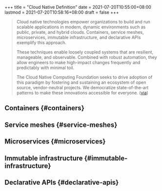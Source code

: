 +++
title = "Cloud Native Definition"
date = 2021-07-20T10:55:00+08:00
lastmod = 2021-07-20T10:58:16+08:00
draft = false
+++

> Cloud native technologies empower organizations to build and run scalable
> applications in modern, dynamic environments such as public, private, and hybrid
> clouds. Containers, service meshes, microservices, immutable infrastructure, and
> declarative APIs exemplify this approach.
>
> These techniques enable loosely coupled systems that are resilient, manageable,
> and observable. Combined with robust automation, they allow engineers to make
> high-impact changes frequently and predictably with minimal toil.
>
> The Cloud Native Computing Foundation seeks to drive adoption of this paradigm
> by fostering and sustaining an ecosystem of open source, vendor-neutral
> projects. We democratize state-of-the-art patterns to make these innovations
> accessible for everyone. ([via](https://github.com/cncf/toc/blob/main/DEFINITION.md))


## Containers {#containers}


## Service meshes {#service-meshes}


## Microservices {#microservices}


## Immutable infrastructure {#immutable-infrastructure}


## Declarative APIs {#declarative-apis}
